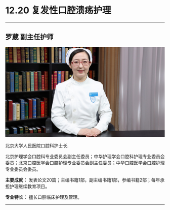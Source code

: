 # 12.20 复发性口腔溃疡护理

---

## 罗葳 副主任护师

![1683115355933](image/c12_020/1683115355933.png)

北京大学人民医院口腔科护士长.

北京护理学会口腔科专业委员会副主任委员；中华护理学会口腔科护理专业委员会委员；北京口腔医学会口腔护理专业委员会副主任委员；中华口腔医学会口腔护理专业委员会委员。


**主要成就：** 发表论文20篇；主编书籍1部，副主编书籍1部，参编书籍2部；每年承担护理继续教育项目。


**专业特长：** 擅长口腔临床护理及管理。

---
